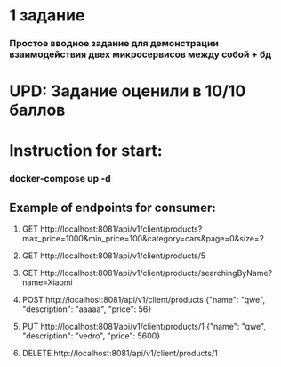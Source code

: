 # 1 задание
### Простое вводное задание для демонстрации взаимодействия двех микросервисов между собой + бд

# UPD: Задание оценили в 10/10 баллов

# Instruction for start:

### docker-compose up -d

## Example of endpoints for consumer:
1) GET http://localhost:8081/api/v1/client/products?max_price=1000&min_price=100&category=cars&page=0&size=2

2) GET http://localhost:8081/api/v1/client/products/5

3) GET http://localhost:8081/api/v1/client/products/searchingByName?name=Xiaomi

4) POST http://localhost:8081/api/v1/client/products {"name": "qwe", "description": "aaaaa", "price": 56}

5) PUT http://localhost:8081/api/v1/client/products/1 {"name": "qwe", "description": "vedro", "price": 5600}

6) DELETE http://localhost:8081/api/v1/client/products/1